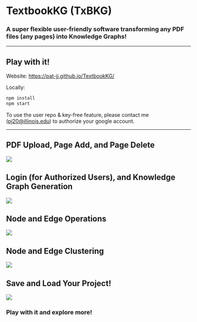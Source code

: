 # TextbookKG (TxBKG)
### A super flexible user-friendly software transforming any PDF files (any pages) into Knowledge Graphs!

---
## Play with it!


Website: 
https://pat-jj.github.io/TextbookKG/

Locally:
``` bash
npm install
npm start
```

To use the user repo & key-free feature, please contact me (pj20@illinois.edu) to authorize your google account.

---
## PDF Upload, Page Add, and Page Delete
![](https://github.com/pat-jj/TextbookKG/blob/main/public/demo_gifs/upload_add_delete.gif)

## Login (for Authorized Users), and Knowledge Graph Generation
![](https://github.com/pat-jj/TextbookKG/blob/main/public/demo_gifs/login_generate.gif)

## Node and Edge Operations
![](https://github.com/pat-jj/TextbookKG/blob/main/public/demo_gifs/NE_operation.gif)

## Node and Edge Clustering
![](https://github.com/pat-jj/TextbookKG/blob/main/public/demo_gifs/NE_Clustering.gif)

## Save and Load Your Project!
![](https://github.com/pat-jj/TextbookKG/blob/main/public/demo_gifs/save_load.gif)


### Play with it and explore more!
